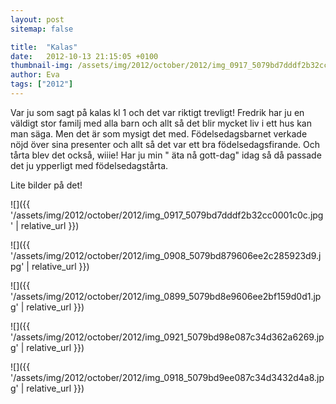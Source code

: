 ```yaml
---
layout: post
sitemap: false

title:  "Kalas"
date:   2012-10-13 21:15:05 +0100
thumbnail-img: /assets/img/2012/october/2012/img_0917_5079bd7dddf2b32cc0001c0c.jpg
author: Eva
tags: ["2012"]
---
```


Var ju som sagt på kalas kl 1 och det var riktigt trevligt! Fredrik har ju en väldigt stor familj med alla barn och allt så det blir mycket liv i ett hus kan man säga. Men det är som mysigt det med. Födelsedagsbarnet verkade nöjd över sina presenter och allt så det var ett bra födelsedagsfirande. Och tårta blev det också, wiiie! Har ju min " äta nå gott-dag" idag så då passade det ju ypperligt med födelsedagstårta. 




Lite bilder på det!

![]({{ '/assets/img/2012/october/2012/img_0917_5079bd7dddf2b32cc0001c0c.jpg'  | relative_url }})

![]({{ '/assets/img/2012/october/2012/img_0908_5079bd879606ee2c285923d9.jpg'  | relative_url }})

![]({{ '/assets/img/2012/october/2012/img_0899_5079bd8e9606ee2bf159d0d1.jpg'  | relative_url }})

![]({{ '/assets/img/2012/october/2012/img_0921_5079bd98e087c34d362a6269.jpg'  | relative_url }})

![]({{ '/assets/img/2012/october/2012/img_0918_5079bd9ee087c34d3432d4a8.jpg'  | relative_url }})

